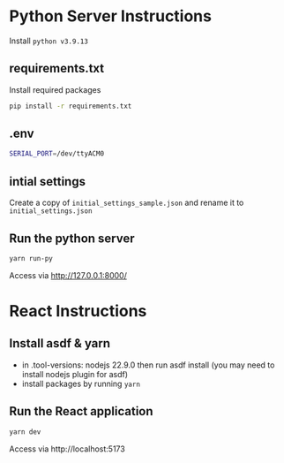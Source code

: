 # Python Server Instructions

Install ```python v3.9.13```

## requirements.txt

Install required packages
```bash
pip install -r requirements.txt
```

## .env

```bash
SERIAL_PORT=/dev/ttyACM0
```

## intial settings

Create a copy of `initial_settings_sample.json` and rename it to `initial_settings.json`

## Run the python server
  
```bash
yarn run-py
```

Access via http://127.0.0.1:8000/


# React Instructions

## Install asdf & yarn
- in .tool-versions: nodejs 22.9.0 then run asdf install (you may need to install nodejs plugin for asdf)
- install packages by running ```yarn```

## Run the React application

```bash 
yarn dev
``` 

Access via http://localhost:5173
